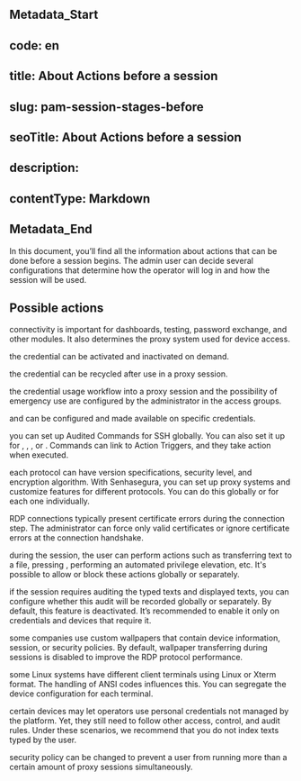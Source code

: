 ## Metadata_Start 
## code: en
## title: About Actions before a session 
## slug: pam-session-stages-before 
## seoTitle: About Actions before a session 
## description:  
## contentType: Markdown 
## Metadata_End
In this document, you’ll find all the information about actions that can be done before a session begins. The admin user can decide several configurations that determine how the operator will log in and how the session will be used.

## Possible actions
 connectivity is important for dashboards, testing, password exchange, and other modules. It also determines the proxy system used for device access.

 the credential can be activated and inactivated on demand.

 the credential can be recycled after use in a proxy session.

 the credential usage workflow into a proxy session and the possibility of emergency use are configured by the administrator in the access groups.

  and  can be configured and made available on specific credentials.

 you can set up Audited Commands for SSH globally. You can also set it up for , , , or . Commands can link to Action Triggers, and they take action when executed.

 each protocol can have version specifications, security level, and encryption algorithm. With Senhasegura, you can set up proxy systems and customize features for different protocols. You can do this globally or for each one individually.

 RDP connections typically present certificate errors during the connection step. The administrator can force only valid certificates or ignore certificate errors at the connection handshake.

 during the session, the user can perform actions such as transferring text to a file, pressing , performing an automated privilege elevation, etc. It's possible to allow or block these actions globally or separately.

 if the session requires auditing the typed texts and displayed texts, you can configure whether this audit will be recorded globally or separately. By default, this feature is deactivated. It’s recommended to enable it only on credentials and devices that require it.

 some companies use custom wallpapers that contain device information, session, or security policies. By default, wallpaper transferring during  sessions is disabled to improve the RDP protocol performance.

 some Linux systems have different  client terminals using Linux or Xterm format. The handling of ANSI codes influences this. You can segregate the device configuration for each terminal.

 certain devices may let operators use personal credentials not managed by the platform. Yet, they still need to follow other access, control, and audit rules. Under these scenarios, we recommend that you do not index texts typed by the user.

 security policy can be changed to prevent a user from running more than a certain amount of proxy sessions simultaneously.
